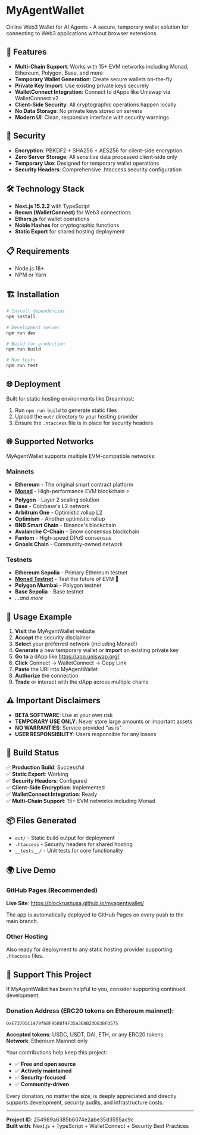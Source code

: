 # MyAgentWallet

Online Web3 Wallet for AI Agents - A secure, temporary wallet solution for connecting to Web3 applications without browser extensions.

## 🚀 Features

- **Multi-Chain Support**: Works with 15+ EVM networks including Monad, Ethereum, Polygon, Base, and more
- **Temporary Wallet Generation**: Create secure wallets on-the-fly
- **Private Key Import**: Use existing private keys securely
- **WalletConnect Integration**: Connect to dApps like Uniswap via WalletConnect v2
- **Client-Side Security**: All cryptographic operations happen locally
- **No Data Storage**: No private keys stored on servers
- **Modern UI**: Clean, responsive interface with security warnings

## 🔐 Security

- **Encryption**: PBKDF2 + SHA256 + AES256 for client-side encryption
- **Zero Server Storage**: All sensitive data processed client-side only
- **Temporary Use**: Designed for temporary wallet operations
- **Security Headers**: Comprehensive .htaccess security configuration

## 🛠️ Technology Stack

- **Next.js 15.2.2** with TypeScript
- **Reown (WalletConnect)** for Web3 connections
- **Ethers.js** for wallet operations
- **Noble Hashes** for cryptographic functions
- **Static Export** for shared hosting deployment

## 📋 Requirements

- Node.js 18+ 
- NPM or Yarn

## 🏗️ Installation

```bash
# Install dependencies
npm install

# Development server
npm run dev

# Build for production
npm run build

# Run tests
npm run test
```

## 🌐 Deployment

Built for static hosting environments like Dreamhost:

1. Run `npm run build` to generate static files
2. Upload the `out/` directory to your hosting provider
3. Ensure the `.htaccess` file is in place for security headers

## 🌐 Supported Networks

MyAgentWallet supports multiple EVM-compatible networks:

### Mainnets
- **Ethereum** - The original smart contract platform
- **[Monad](https://monad.xyz)** - High-performance EVM blockchain ⚡
- **Polygon** - Layer 2 scaling solution
- **Base** - Coinbase's L2 network
- **Arbitrum One** - Optimistic rollup L2
- **Optimism** - Another optimistic rollup
- **BNB Smart Chain** - Binance's blockchain
- **Avalanche C-Chain** - Snow consensus blockchain
- **Fantom** - High-speed DPoS consensus
- **Gnosis Chain** - Community-owned network

### Testnets
- **Ethereum Sepolia** - Primary Ethereum testnet
- **[Monad Testnet](https://docs.monad.xyz)** - Test the future of EVM 🧪
- **Polygon Mumbai** - Polygon testnet
- **Base Sepolia** - Base testnet
- *...and more*

## 🔄 Usage Example

1. **Visit** the MyAgentWallet website
2. **Accept** the security disclaimer
3. **Select** your preferred network (including Monad!)
4. **Generate** a new temporary wallet or **import** an existing private key
5. **Go to** a dApp like https://app.uniswap.org/
6. **Click** Connect → WalletConnect → Copy Link
7. **Paste** the URI into MyAgentWallet
8. **Authorize** the connection
9. **Trade** or interact with the dApp across multiple chains

## ⚠️ Important Disclaimers

- **BETA SOFTWARE**: Use at your own risk
- **TEMPORARY USE ONLY**: Never store large amounts or important assets
- **NO WARRANTIES**: Service provided "as is"
- **USER RESPONSIBILITY**: Users responsible for any losses

## 🏁 Build Status

✅ **Production Build**: Successful  
✅ **Static Export**: Working  
✅ **Security Headers**: Configured  
✅ **Client-Side Encryption**: Implemented  
✅ **WalletConnect Integration**: Ready  
✅ **Multi-Chain Support**: 15+ EVM networks including Monad  

## 📦 Files Generated

- `out/` - Static build output for deployment
- `.htaccess` - Security headers for shared hosting
- `__tests__/` - Unit tests for core functionality

## 🌍 Live Demo

### GitHub Pages (Recommended)
**Live Site**: https://blockrushusa.github.io/myagentwallet/

The app is automatically deployed to GitHub Pages on every push to the main branch.

### Other Hosting
Also ready for deployment to any static hosting provider supporting `.htaccess` files.

## 💖 Support This Project

If MyAgentWallet has been helpful to you, consider supporting continued development:

### Donation Address (ERC20 tokens on Ethereum mainnet):
```
0xE73705C1479f68F958Bf4F35a368B2dD838FD575
```

**Accepted tokens**: USDC, USDT, DAI, ETH, or any ERC20 tokens  
**Network**: Ethereum Mainnet only  

Your contributions help keep this project:
- ✅ **Free and open source**
- ✅ **Actively maintained** 
- ✅ **Security-focused**
- ✅ **Community-driven**

Every donation, no matter the size, is deeply appreciated and directly supports development, security audits, and infrastructure costs.

---

**Project ID**: 254989a6385b6074e2abe35d3555ac9c  
**Built with**: Next.js + TypeScript + WalletConnect + Security Best Practices

